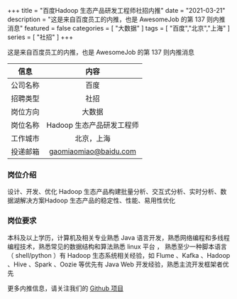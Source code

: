 +++
title = "百度Hadoop 生态产品研发工程师社招内推"
date = "2021-03-21"
description = "这是来自百度员工的内推，也是 AwesomeJob 的第 137 则内推消息"
featured = false
categories = [
    "大数据"
]
tags = [
    "百度","北京","上海"
]
series = [
    "社招"
]
+++

这是来自百度员工的内推，也是 AwesomeJob 的第 137 则内推消息
<!--more-->

| 信息 | 内容 |
| :-----:| :----: |
| 公司名称 | 百度 |
| 招聘类型 | 社招 |
| 岗位方向 | 大数据 |
| 岗位名称 | Hadoop 生态产品研发工程师 |
| 工作城市 | 北京，上海 |
| 投递邮箱 | gaomiaomiao@baidu.com |

### 岗位介绍

设计、开发、优化 Hadoop 生态产品构建批量分析、交互式分析、实时分析、数据湖解决方案Hadoop 生态产品的稳定性、性能、易用性优化

### 岗位要求

本科及以上学历，计算机及相关专业熟悉 Java 语言开发，熟悉网络编程和多线程编程技术，熟悉常见的数据结构和算法熟悉 linux 平台 ， 熟悉至少一种脚本语言（ shell/python ）有 Hadoop 生态系统相关经验，如 Flume 、Kafka 、Hadoop 、Hive 、Spark 、Oozie 等优先有 Java Web 开发经验，熟悉主流开发框架者优先

更多内推信息，请关注我们的 [Github 项目](https://github.com/Dikea/AwesomeJob)

